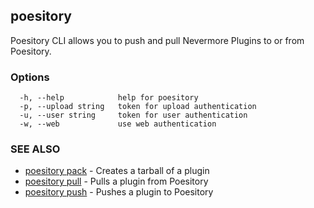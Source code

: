 ## poesitory

Poesitory CLI allows you to push and pull Nevermore Plugins to or from Poesitory.

### Options

```
  -h, --help            help for poesitory
  -p, --upload string   token for upload authentication
  -u, --user string     token for user authentication
  -w, --web             use web authentication
```

### SEE ALSO

* [poesitory pack](poesitory_pack.md)	 - Creates a tarball of a plugin
* [poesitory pull](poesitory_pull.md)	 - Pulls a plugin from Poesitory
* [poesitory push](poesitory_push.md)	 - Pushes a plugin to Poesitory

